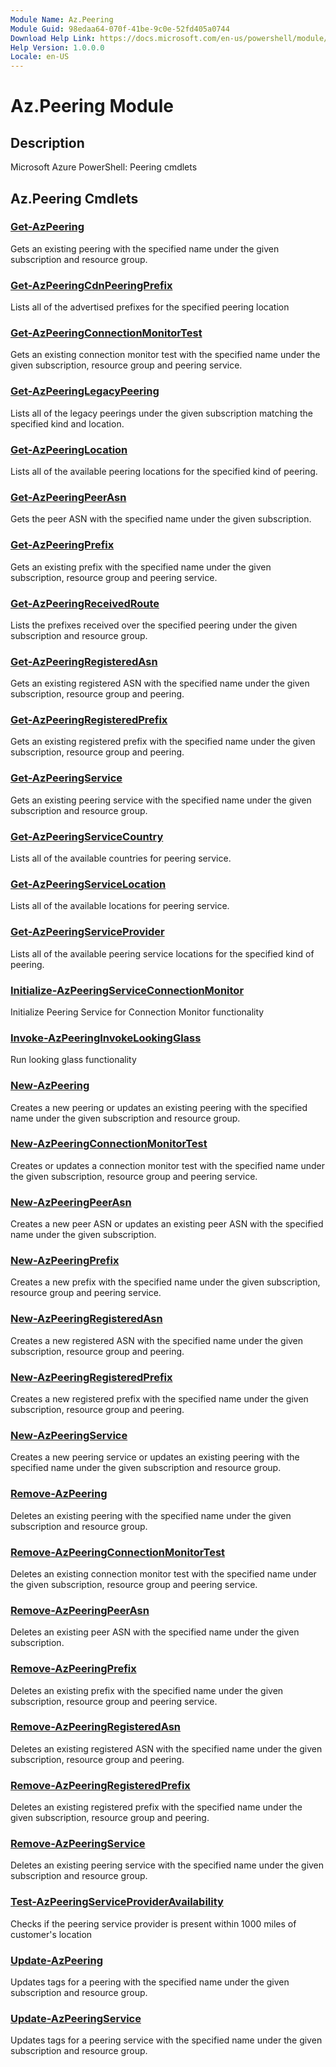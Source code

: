 ```yaml
---
Module Name: Az.Peering
Module Guid: 98edaa64-070f-41be-9c0e-52fd405a0744
Download Help Link: https://docs.microsoft.com/en-us/powershell/module/az.peering
Help Version: 1.0.0.0
Locale: en-US
---
```


# Az.Peering Module
## Description
Microsoft Azure PowerShell: Peering cmdlets

## Az.Peering Cmdlets
### [Get-AzPeering](Get-AzPeering.md)
Gets an existing peering with the specified name under the given subscription and resource group.

### [Get-AzPeeringCdnPeeringPrefix](Get-AzPeeringCdnPeeringPrefix.md)
Lists all of the advertised prefixes for the specified peering location

### [Get-AzPeeringConnectionMonitorTest](Get-AzPeeringConnectionMonitorTest.md)
Gets an existing connection monitor test with the specified name under the given subscription, resource group and peering service.

### [Get-AzPeeringLegacyPeering](Get-AzPeeringLegacyPeering.md)
Lists all of the legacy peerings under the given subscription matching the specified kind and location.

### [Get-AzPeeringLocation](Get-AzPeeringLocation.md)
Lists all of the available peering locations for the specified kind of peering.

### [Get-AzPeeringPeerAsn](Get-AzPeeringPeerAsn.md)
Gets the peer ASN with the specified name under the given subscription.

### [Get-AzPeeringPrefix](Get-AzPeeringPrefix.md)
Gets an existing prefix with the specified name under the given subscription, resource group and peering service.

### [Get-AzPeeringReceivedRoute](Get-AzPeeringReceivedRoute.md)
Lists the prefixes received over the specified peering under the given subscription and resource group.

### [Get-AzPeeringRegisteredAsn](Get-AzPeeringRegisteredAsn.md)
Gets an existing registered ASN with the specified name under the given subscription, resource group and peering.

### [Get-AzPeeringRegisteredPrefix](Get-AzPeeringRegisteredPrefix.md)
Gets an existing registered prefix with the specified name under the given subscription, resource group and peering.

### [Get-AzPeeringService](Get-AzPeeringService.md)
Gets an existing peering service with the specified name under the given subscription and resource group.

### [Get-AzPeeringServiceCountry](Get-AzPeeringServiceCountry.md)
Lists all of the available countries for peering service.

### [Get-AzPeeringServiceLocation](Get-AzPeeringServiceLocation.md)
Lists all of the available locations for peering service.

### [Get-AzPeeringServiceProvider](Get-AzPeeringServiceProvider.md)
Lists all of the available peering service locations for the specified kind of peering.

### [Initialize-AzPeeringServiceConnectionMonitor](Initialize-AzPeeringServiceConnectionMonitor.md)
Initialize Peering Service for Connection Monitor functionality

### [Invoke-AzPeeringInvokeLookingGlass](Invoke-AzPeeringInvokeLookingGlass.md)
Run looking glass functionality

### [New-AzPeering](New-AzPeering.md)
Creates a new peering or updates an existing peering with the specified name under the given subscription and resource group.

### [New-AzPeeringConnectionMonitorTest](New-AzPeeringConnectionMonitorTest.md)
Creates or updates a connection monitor test with the specified name under the given subscription, resource group and peering service.

### [New-AzPeeringPeerAsn](New-AzPeeringPeerAsn.md)
Creates a new peer ASN or updates an existing peer ASN with the specified name under the given subscription.

### [New-AzPeeringPrefix](New-AzPeeringPrefix.md)
Creates a new prefix with the specified name under the given subscription, resource group and peering service.

### [New-AzPeeringRegisteredAsn](New-AzPeeringRegisteredAsn.md)
Creates a new registered ASN with the specified name under the given subscription, resource group and peering.

### [New-AzPeeringRegisteredPrefix](New-AzPeeringRegisteredPrefix.md)
Creates a new registered prefix with the specified name under the given subscription, resource group and peering.

### [New-AzPeeringService](New-AzPeeringService.md)
Creates a new peering service or updates an existing peering with the specified name under the given subscription and resource group.

### [Remove-AzPeering](Remove-AzPeering.md)
Deletes an existing peering with the specified name under the given subscription and resource group.

### [Remove-AzPeeringConnectionMonitorTest](Remove-AzPeeringConnectionMonitorTest.md)
Deletes an existing connection monitor test with the specified name under the given subscription, resource group and peering service.

### [Remove-AzPeeringPeerAsn](Remove-AzPeeringPeerAsn.md)
Deletes an existing peer ASN with the specified name under the given subscription.

### [Remove-AzPeeringPrefix](Remove-AzPeeringPrefix.md)
Deletes an existing prefix with the specified name under the given subscription, resource group and peering service.

### [Remove-AzPeeringRegisteredAsn](Remove-AzPeeringRegisteredAsn.md)
Deletes an existing registered ASN with the specified name under the given subscription, resource group and peering.

### [Remove-AzPeeringRegisteredPrefix](Remove-AzPeeringRegisteredPrefix.md)
Deletes an existing registered prefix with the specified name under the given subscription, resource group and peering.

### [Remove-AzPeeringService](Remove-AzPeeringService.md)
Deletes an existing peering service with the specified name under the given subscription and resource group.

### [Test-AzPeeringServiceProviderAvailability](Test-AzPeeringServiceProviderAvailability.md)
Checks if the peering service provider is present within 1000 miles of customer's location

### [Update-AzPeering](Update-AzPeering.md)
Updates tags for a peering with the specified name under the given subscription and resource group.

### [Update-AzPeeringService](Update-AzPeeringService.md)
Updates tags for a peering service with the specified name under the given subscription and resource group.

